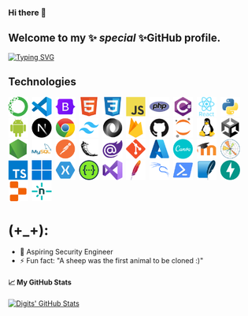 ### Hi there 👋

## Welcome to my ✨ _special_ ✨GitHub profile.
[![Typing SVG](https://readme-typing-svg.herokuapp.com?font=Algerian&weight=450&size=25&pause=1000&color=CA1010&center=true&width=435&lines=Precaution+is+better+than+cure.;Your+security+needs+Security+%F0%9F%94%90)](https://git.io/typing-svg)

## Technologies
<div>
    <img src="https://github.com/devicons/devicon/blob/master/icons/anaconda/anaconda-original.svg" title="Anaconda" alt="anaconda" width="40" height="40"/>&nbsp;
   <img src="https://github.com/devicons/devicon/blob/master/icons/vscode/vscode-original.svg" title="PHP" alt="sf" width="40" height="40"/>&nbsp;
  <img src="https://github.com/devicons/devicon/blob/master/icons/bootstrap/bootstrap-original.svg" title="PHP" alt="sf" width="40" height="40"/>&nbsp;
       <img src="https://github.com/devicons/devicon/blob/master/icons/html5/html5-original.svg" title="HTML" alt="HTML" width="40" height="40"/>&nbsp;
  <img src="https://github.com/devicons/devicon/blob/master/icons/css3/css3-original.svg" title="CSS" alt="css" width="40" height="40"/>&nbsp;
      <img src="https://github.com/devicons/devicon/blob/master/icons/javascript/javascript-original.svg" title="JS" alt="js" width="40" height="40"/>&nbsp;
  <img src="https://github.com/devicons/devicon/blob/master/icons/php/php-original.svg" title="PHP" alt="sf" width="40" height="40"/>&nbsp;
  <img src="https://github.com/devicons/devicon/blob/master/icons/csharp/csharp-original.svg" title="Csharp" alt="C#" width="40" height="40"/>&nbsp;
  <img src="https://github.com/devicons/devicon/blob/master/icons/react/react-original-wordmark.svg" title="React" alt="React" width="40" height="40"/>&nbsp;
  <img src="https://github.com/devicons/devicon/blob/master/icons/python/python-original.svg" title="Python" alt="Python" width="40" height="40"/>&nbsp;
  <img src="https://github.com/devicons/devicon/blob/master/icons/android/android-original.svg" title="android" alt="androids" width="40" height="40"/>&nbsp;
           <img src="https://github.com/devicons/devicon/blob/master/icons/nextjs/nextjs-original.svg" title="nextjs" alt="nextjs" width="40" height="40"/>&nbsp;
      <img src="https://github.com/devicons/devicon/blob/master/icons/chrome/chrome-original.svg" title="chrome" alt="chrome" width="40" height="40"/>&nbsp;
       <img src="https://github.com/devicons/devicon/blob/master/icons/tailwindcss/tailwindcss-original.svg" title="tailwindcss" alt="tailwindcss" width="40" height="40"/>&nbsp;
      <img src="https://github.com/devicons/devicon/blob/master/icons/json/json-original.svg" title="json" alt="json" width="40" height="40"/>&nbsp;
      <img src="https://github.com/devicons/devicon/blob/master/icons/firebase/firebase-original.svg" title="firebase" alt="firebase" width="40" height="40"/>&nbsp;
<img src="https://github.com/devicons/devicon/blob/master/icons/github/github-original.svg" title="Github" alt="Github" width="40" height="40"/>&nbsp;
      <img src="https://github.com/devicons/devicon/blob/master/icons/jupyter/jupyter-original.svg" title="jupyter" alt="jupyter" width="40" height="40"/>&nbsp;
      <img src="https://github.com/devicons/devicon/blob/master/icons/linux/linux-original.svg" title="linux" alt="linux" width="40" height="40"/>&nbsp;
  <img src="https://github.com/devicons/devicon/blob/master/icons/unity/unity-original.svg" title="Unity" alt="unity" width="40" height="40"/>&nbsp;
  <img src="https://github.com/devicons/devicon/blob/master/icons/nodejs/nodejs-original.svg" title="Node" alt="Node" width="40" height="40"/>&nbsp;
  <img src="https://github.com/devicons/devicon/blob/master/icons/mysql/mysql-original-wordmark.svg" title="Mysql" alt="Mysql" width="40" height="40"/>&nbsp;
    <img src="https://github.com/devicons/devicon/blob/master/icons/postman/postman-original.svg" title="postman" alt="postman" width="40" height="40"/>&nbsp;
  <img src="https://github.com/devicons/devicon/blob/master/icons/flask/flask-original.svg" title="Flask" alt="Flask" width="40" height="40"/>&nbsp;
      <img src="https://github.com/devicons/devicon/blob/master/icons/blazor/blazor-original.svg" title="blazor" alt="blazor" width="40" height="40"/>&nbsp;
  <img src="https://github.com/devicons/devicon/blob/master/icons/git/git-original.svg" title="R" alt="R" width="40" height="40"/>&nbsp;
  <img src="https://github.com/devicons/devicon/blob/master/icons/azure/azure-original.svg" title="Azure" alt="Azure" width="40" height="40"/>&nbsp;
  <img src="https://github.com/devicons/devicon/blob/master/icons/canva/canva-original.svg" title="Canva" alt="canva" width="40" height="40"/>&nbsp;
      <img src="https://github.com/devicons/devicon/blob/master/icons/moodle/moodle-original.svg" title="moodle" alt="moodle" width="40" height="40"/>&nbsp;
      <img src="https://github.com/devicons/devicon/blob/master/icons/matplotlib/matplotlib-original.svg" title="matplotlib" alt="matplotlib" width="40" height="40"/>&nbsp;
       <img src="https://github.com/devicons/devicon/blob/master/icons/typescript/typescript-original.svg" title="typescript" alt="typescript" width="40" height="40"/>&nbsp;
      <img src="https://github.com/devicons/devicon/blob/master/icons/windows11/windows11-original.svg" title="windows" alt="windows" width="40" height="40"/>&nbsp;
    <img src="https://github.com/devicons/devicon/blob/master/icons/xamarin/xamarin-original.svg" title="xamarin" alt="xamarin" width="40" height="40"/>&nbsp;
        <img src="https://github.com/devicons/devicon/blob/master/icons/swagger/swagger-original.svg" title="swagger" alt="swagger" width="40" height="40"/>&nbsp;
     <img src="https://github.com/devicons/devicon/blob/master/icons/visualstudio/visualstudio-original.svg" title="visual stuio 2022" alt="vs" width="40" height="40"/>&nbsp;
           <img src="https://github.com/devicons/devicon/blob/master/icons/apache/apache-original.svg" title="apache" alt="apache" width="40" height="40"/>&nbsp;
     <img src="https://github.com/devicons/devicon/blob/master/icons/kalilinux/kalilinux-original.svg" title="kalilinux" alt="kalilinux" width="40" height="40"/>&nbsp;
       <img src="https://github.com/devicons/devicon/blob/master/icons/powershell/powershell-original.svg" title="powershell" alt="ps" width="40" height="40"/>&nbsp;
           <img src="https://github.com/devicons/devicon/blob/master/icons/sqlite/sqlite-original.svg" title="sqlite" alt="sqlite" width="40" height="40"/>&nbsp;
     <img src="https://github.com/devicons/devicon/blob/master/icons/fastapi/fastapi-original.svg" title="fastapi" alt="fastapi" width="40" height="40"/>&nbsp;
       <img src="https://github.com/devicons/devicon/blob/master/icons/replit/replit-original.svg" title="replit" alt="replit" width="40" height="40"/>&nbsp;
     <img src="https://github.com/devicons/devicon/blob/master/icons/netlify/netlify-original.svg" title="netlify" alt="netlify" width="40" height="40"/>&nbsp;
  <div>
    
# (+_+):

- 🌱 Aspiring Security Engineer
- ⚡ Fun fact: "A sheep was the first animal to be cloned :)"

#### &#x1f4c8; My GitHub Stats

<a href="https://github.com/digital-101">
  <img align="center" src="https://github-readme-stats.vercel.app/api?username=digital-101&show_icons=true&line_height=33&count_private=true&theme=dark" alt="Digits' GitHub Stats" />
</a>
